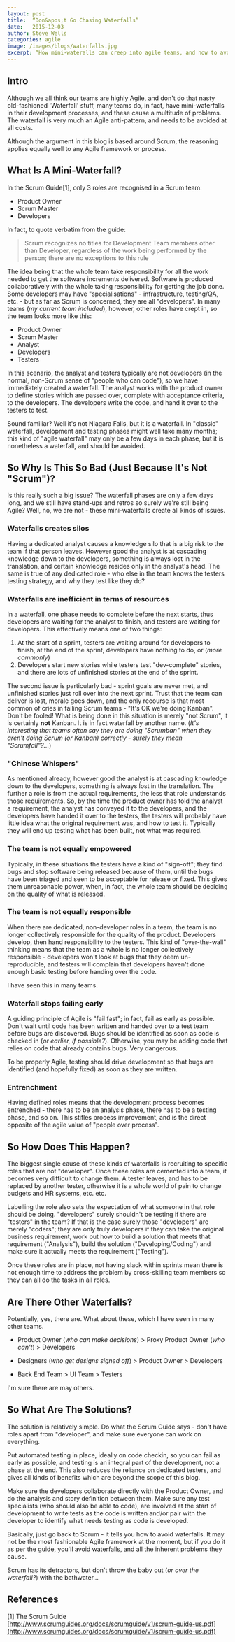 ```yaml
---
layout: post
title:  “Don&apos;t Go Chasing Waterfalls”
date:   2015-12-03
author: Steve Wells
categories: agile
image: /images/blogs/waterfalls.jpg
excerpt: “How mini-wateralls can creep into agile teams, and how to avoid them.”
---
```


## Intro
Although we all think our teams are highly Agile, and don't do that nasty old-fashioned 'Waterfall' stuff, many teams do, in fact, have mini-waterfalls in their development processes, and these cause a multitude of problems. The waterfall is very much an Agile anti-pattern, and needs to be avoided at all costs.

Although the argument in this blog is based around Scrum, the reasoning applies equally well to any Agile framework or process.

## What Is A Mini-Waterfall?
In the Scrum Guide[1], only 3 roles are recognised in a Scrum team:

* Product Owner
* Scrum Master
* Developers

In fact, to quote verbatim from the guide:

> Scrum recognizes no titles for Development Team members other than Developer,
regardless of the work being performed by the person; there are no exceptions to this rule

The idea being that the whole team take responsibility for all the work needed to get the software increments delivered. Software is produced collaboratively with the whole taking responsibility for getting the job done. Some developers may have "specialisations" - infrastructure, testing/QA, etc. - but as far as Scrum is concerned, they are all "developers". In many teams (*my current team included*), however, other roles have crept in, so the team looks more like this:

* Product Owner
* Scrum Master
* Analyst
* Developers
* Testers

In this scenario, the analyst and testers typically are not developers (in the normal, non-Scrum sense of "people who can code"), so we have immediately created a waterfall. The analyst works with the product owner to define stories which are passed over, complete with acceptance criteria, to the developers. The developers write the code, and hand it over to the testers to test.

Sound familiar? Well it's not Niagara Falls, but it is a waterfall. In "classic" waterfall, development and testing phases might well take many months; this kind of "agile waterfall" may only be a few days in each phase, but it is nonetheless a waterfall, and should be avoided.

## So Why Is This So Bad (Just Because It's Not "Scrum")?
Is this really such a big issue? The waterfall phases are only a few days long, and we still have stand-ups and retros so surely we're still being Agile? Well, no, we are not - these mini-waterfalls create all kinds of issues.

### Waterfalls creates silos
Having a dedicated analyst causes a knowledge silo that is a big risk to the team if that person leaves. However good the analyst is at cascading knowledge down to the developers, something is always lost in the translation, and certain knowledge resides only in the analyst's head. The same is true of any dedicated role - who else in the team knows the testers testing strategy, and why they test like they do?

### Waterfalls are inefficient in terms of resources
In a waterfall, one phase needs to complete before the next starts, thus developers are waiting for the analyst to finish, and testers are waiting for developers. This effectively means one of two things:

1. At the start of a sprint, testers are waiting around for developers to finish, at the end of the sprint, developers have nothing to do, or (*more commonly*)
2. Developers start new stories while testers test "dev-complete" stories, and there are lots of unfinished stories at the end of the sprint.

The second issue is particularly bad - sprint goals are never met, and unfinished stories just roll over into the next sprint. Trust that the team can deliver is lost, morale goes down, and the only recourse is that most common of cries in failing Scrum teams - "It's OK we're doing Kanban". Don't be fooled! What is being done in this situation is merely "not Scrum", it is certainly __not__ Kanban. It is in fact waterfall by another name. (*It's interesting that teams often say they are doing "Scrumban" when they aren't doing Scrum (or Kanban) correctly - surely they mean "Scrumfall"?...*)

### "Chinese Whispers"
As mentioned already, however good the analyst is at cascading knowledge down to the developers, something is always lost in the translation. The further a role is from the actual requirements, the less that role understands those requirements. So, by the time the product owner has told the analyst a requirement, the analyst has conveyed it to the developers, and the developers have handed it over to the testers, the testers will probably have little idea what the original requirement was, and how to test it. Typically they will end up testing what has been built, not what was required.

### The team is not equally empowered
Typically, in these situations the testers have a kind of "sign-off"; they find bugs and stop software being released because of them, until the bugs have been triaged and seen to be acceptable for release or fixed. This gives them unreasonable power, when, in fact, the whole team should be deciding on the quality of what is released.

### The team is not equally responsible
When there are dedicated, non-developer roles in a team, the team is no longer collectively responsible for the quality of the product. Developers develop, then hand responsibility to the testers. This kind of "over-the-wall" thinking means that the team as a whole is no longer collectively responsible - developers won't look at bugs that they deem un-reproducible, and testers will complain that developers haven't done enough basic testing before handing over the code. 

I have seen this in many teams.

### Waterfall stops failing early
A guiding principle of Agile is "fail fast"; in fact, fail as early as possible. Don't wait until code has been written and handed over to a test team before bugs are discovered. Bugs should be identified as soon as code is checked in (*or earlier, if possible?*). Otherwise, you may be adding code that relies on code that already contains bugs. Very dangerous.

To be properly Agile, testing should drive development so that bugs are identified (and hopefully fixed) as soon as they are written. 

### Entrenchment
Having defined roles means that the development process becomes entrenched - there has to be an analysis phase, there has to be a testing phase, and so on. This stifles process improvement, and is the direct opposite of the agile value of "people over process".  

## So How Does This Happen?
The biggest single cause of these kinds of waterfalls is recruiting to specific roles that are not "developer". Once these roles are cemented into a team, it becomes very difficult to change them. A tester leaves, and has to be replaced by another tester, otherwise it is a whole world of pain to change budgets and HR systems, etc. etc. 

Labelling the role also sets the expectation of what someone in that role should be doing. "developers" surely shouldn't be testing if there are "testers" in the team? If that is the case surely those "developers" are merely "coders"; they are only truly developers if they can take the original business requirement, work out how to build a solution that meets that requirement ("Analysis"), build the solution ("Developing/Coding") and make sure it actually meets the requirement ("Testing").

Once these roles are in place, not having slack within sprints mean there is not enough time to address the problem by cross-skilling team members so they can all do the tasks in all roles.

## Are There Other Waterfalls?
Potentially, yes, there are. What about these, which I have seen in many other teams.

* Product Owner (*who can make decisions*) > Proxy Product Owner (*who can't*) >  Developers

* Designers (*who get designs signed off*) > Product Owner > Developers

* Back End Team > UI Team > Testers

I'm sure there are may others.

## So What Are The Solutions?
The solution is relatively simple. Do what the Scrum Guide says - don't have roles apart from "developer", and make sure everyone can work on everything. 

Put automated testing in place, ideally on code checkin, so you can fail as early as possible, and testing is an integral part of the development, not a phase at the end. This also reduces the reliance on dedicated testers, and gives all kinds of benefits which are beyond the scope of this blog.

Make sure the developers collaborate directly with the Product Owner, and do the analysis and story definition between them. Make sure any test specialists (who should also be able to code), are involved at the start of development to write tests as the code is written and/or pair with the developer to identify what needs testing as code is developed. 

Basically, just go back to Scrum - it tells you how to avoid waterfalls. It may not be the most fashionable Agile framework at the moment, but if you do it as per the guide, you'll avoid waterfalls, and all the inherent problems they cause.

Scrum has its detractors, but don't throw the baby out (*or over the waterfall?*) with the bathwater...

## References
[1] The Scrum Guide [http://www.scrumguides.org/docs/scrumguide/v1/scrum-guide-us.pdf](http://www.scrumguides.org/docs/scrumguide/v1/scrum-guide-us.pdf)